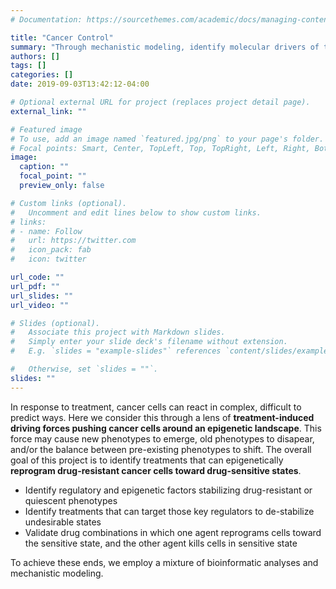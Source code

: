 ```yaml
---
# Documentation: https://sourcethemes.com/academic/docs/managing-content/

title: "Cancer Control"
summary: "Through mechanistic modeling, identify molecular drivers of therapeutic resistance and reprogram cancer cells toward drug-sensitive attractors."
authors: []
tags: []
categories: []
date: 2019-09-03T13:42:12-04:00

# Optional external URL for project (replaces project detail page).
external_link: ""

# Featured image
# To use, add an image named `featured.jpg/png` to your page's folder.
# Focal points: Smart, Center, TopLeft, Top, TopRight, Left, Right, BottomLeft, Bottom, BottomRight.
image:
  caption: ""
  focal_point: ""
  preview_only: false

# Custom links (optional).
#   Uncomment and edit lines below to show custom links.
# links:
# - name: Follow
#   url: https://twitter.com
#   icon_pack: fab
#   icon: twitter

url_code: ""
url_pdf: ""
url_slides: ""
url_video: ""

# Slides (optional).
#   Associate this project with Markdown slides.
#   Simply enter your slide deck's filename without extension.
#   E.g. `slides = "example-slides"` references `content/slides/example-slides.md`.

#   Otherwise, set `slides = ""`.
slides: ""
---
```

In response to treatment, cancer cells can react in complex, difficult to predict ways. Here we consider this through a lens of **treatment-induced driving forces pushing cancer cells around an epigenetic landscape**. This force may cause new phenotypes to emerge, old phenotypes to disapear, and/or the balance between pre-existing phenotypes to shift. The overall goal of this project is to identify treatments that can epigenetically **reprogram drug-resistant cancer cells toward drug-sensitive states**.

- Identify regulatory and epigenetic factors stabilizing drug-resistant or quiescent phenotypes
- Identify treatments that can target those key regulators to de-stabilize undesirable states
- Validate drug combinations in which one agent reprograms cells toward the sensitive state, and the other agent kills cells in sensitive state

To achieve these ends, we employ a mixture of bioinformatic analyses and mechanistic modeling.
